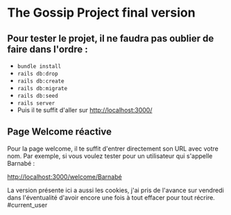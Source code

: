 # The Gossip Project final version

## Pour tester le projet, il ne faudra pas oublier de faire dans l'ordre :
* `bundle install`
* `rails db:drop`
* `rails db:create`
* `rails db:migrate`
* `rails db:seed`
* `rails server`
* Puis il te suffit d'aller sur [http://localhost:3000/](http://localhost:3000/)

## Page Welcome réactive
Pour la page welcome, il te suffit d'entrer directement son URL avec votre nom. Par exemple, si vous voulez tester pour un utilisateur qui s'appelle Barnabé :  

[http://localhost:3000/welcome/Barnabé](http://localhost:3000/welcome/Barnabé)

La version présente ici a aussi les cookies, j'ai pris de l'avance sur vendredi dans l'éventualité d'avoir encore une fois à tout effacer pour tout récrire. #current_user

